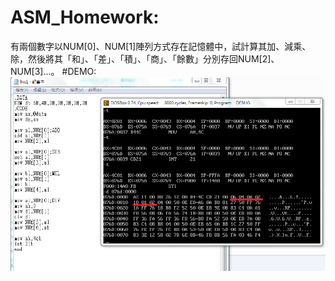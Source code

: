 # ASM_Homework:
有兩個數字以NUM[0]、NUM[1]陣列方式存在記憶體中，試計算其加、減乘、除，然後將其「和」、「差」、「積」、「商」、「餘數」分別存回NUM[2]、NUM[3]...。
#DEMO:
<img src="https://github.com/unromanticman/ASM_Homework/blob/master/HW01/demo.png"/>

